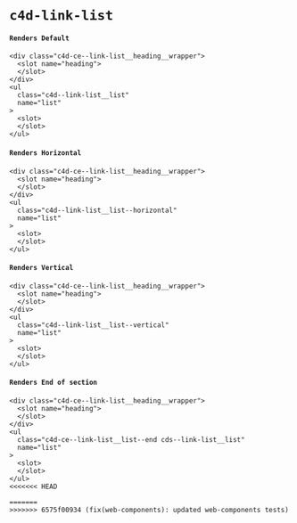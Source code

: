 # `c4d-link-list`

#### `Renders Default`

```
<div class="c4d-ce--link-list__heading__wrapper">
  <slot name="heading">
  </slot>
</div>
<ul
  class="c4d--link-list__list"
  name="list"
>
  <slot>
  </slot>
</ul>

```

#### `Renders Horizontal`

```
<div class="c4d-ce--link-list__heading__wrapper">
  <slot name="heading">
  </slot>
</div>
<ul
  class="c4d--link-list__list--horizontal"
  name="list"
>
  <slot>
  </slot>
</ul>

```

#### `Renders Vertical`

```
<div class="c4d-ce--link-list__heading__wrapper">
  <slot name="heading">
  </slot>
</div>
<ul
  class="c4d--link-list__list--vertical"
  name="list"
>
  <slot>
  </slot>
</ul>

```

#### `Renders End of section`

```
<div class="c4d-ce--link-list__heading__wrapper">
  <slot name="heading">
  </slot>
</div>
<ul
  class="c4d-ce--link-list__list--end cds--link-list__list"
  name="list"
>
  <slot>
  </slot>
</ul>
<<<<<<< HEAD

=======
>>>>>>> 6575f00934 (fix(web-components): updated web-components tests)
```

